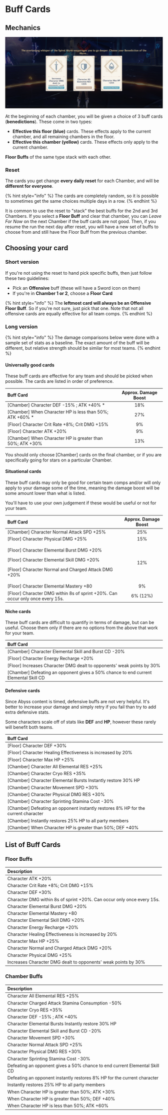 # Buff Cards

## Mechanics

![](../.gitbook/assets/benediction.jpg)

At the beginning of each chamber, you will be given a choice of 3 buff cards \(**benedictions**\). These come in two types:

* **Effective this floor \(blue\)** cards. These effects apply to the current chamber, and all remaining chambers in the floor.
* **Effective this chamber \(yellow\)** cards. These effects only apply to the current chamber.

**Floor Buffs** of the same type stack with each other.

### Reset

The cards you get change **every daily reset** for each Chamber, and will be **different for everyone**. 

{% hint style="info" %}
The cards are completely random, so it is possible to sometimes get the same choices multiple days in a row.
{% endhint %}

It is common to use the reset to "stack" the best buffs for the 2nd and 3rd Chambers. If you select a **Floor Buff** and clear that chamber, you can _Leave For Now_ on the next Chamber if the buff cards are not good. Then, if you resume the run the next day after reset, you will have a new set of buffs to choose from and still have the Floor Buff from the previous chamber.

## Choosing your card

### Short version

If you're not using the reset to hand pick specific buffs, then just follow these two guidelines:

* Pick an **Offensive** buff \(these will have a Sword icon on them\)
* If you're in **Chamber 1 or 2**, choose a **Floor Card**

{% hint style="info" %}
The **leftmost card will always be an Offensive Floor Buff**. So if you're not sure, just pick that one. Note that not all offensive cards are equally effective for all team comps.
{% endhint %}

### Long version

{% hint style="info" %}
The damage comparisons below were done with a sample set of stats as a baseline. The exact amount of the buff will be different, but relative strength should be similar for most teams.
{% endhint %}

#### Universally good cards

These buff cards are effective for any team and should be picked when possible. The cards are listed in order of preference.

| Buff Card | Approx. Damage Boost |
| :--- | :---: |
| \[Chamber\] Character DEF -15% ; ATK +40% \* | 18% |
| \[Chamber\] When Character HP is less than 50%; ATK +60% \* | 27% |
| \[Floor\] Character Crit Rate +8%; Crit DMG +15% | 9% |
| \[Floor\] Character ATK +20% | 9% |
| \[Chamber\] When Character HP is greater than 50%; ATK +30% | 13% |

You should only choose \[Chamber\] cards on the final chamber, or if you are specifically going for stars on a particular Chamber.

#### Situational cards

These buff cards may only be good for certain team comps and/or will only apply to your damage some of the time, meaning the damage boost will be some amount lower than what is listed.

You'll have to use your own judgement if these would be useful or not for your team.

<table>
  <thead>
    <tr>
      <th style="text-align:left"><b>Buff Card</b>
      </th>
      <th style="text-align:center">Approx. Damage Boost</th>
    </tr>
  </thead>
  <tbody>
    <tr>
      <td style="text-align:left">[Chamber] Character Normal Attack SPD +25%</td>
      <td style="text-align:center">25%</td>
    </tr>
    <tr>
      <td style="text-align:left">[Floor] Character Physical DMG +25%</td>
      <td style="text-align:center">15%</td>
    </tr>
    <tr>
      <td style="text-align:left">
        <p>[Floor] Character Elemental Burst DMG +20%</p>
        <p>[Floor] Character Elemental Skill DMG +20%</p>
        <p>[Floor] Character Normal and Charged Attack DMG +20%</p>
        <p></p>
      </td>
      <td style="text-align:center">12%</td>
    </tr>
    <tr>
      <td style="text-align:left">[Floor] Character Elemental Mastery +80</td>
      <td style="text-align:center">9%</td>
    </tr>
    <tr>
      <td style="text-align:left">[Floor] Character DMG within 8s of sprint +20%. Can occur only once every
        15s.</td>
      <td style="text-align:center">6% (12%)</td>
    </tr>
  </tbody>
</table>

#### Niche cards

These buff cards are difficult to quantify in terms of damage, but can be useful. Choose them only if there are no options from the above that work for your team.

| Buff Card |
| :--- |
| \[Chamber\] Character Elemental Skill and Burst CD -20% |
| \[Floor\] Character Energy Recharge +20% |
| \[Floor\] Increases Character DMG dealt to opponents' weak points by 30% |
| \[Chamber\] Defeating an opponent gives a 50% chance to end current Elemental Skill CD |

#### Defensive cards

Since Abyss content is timed, defensive buffs are not very helpful. It's better to increase your damage and simply retry if you fail than try to add extra defensive stats.

Some characters scale off of stats like **DEF** and **HP**, however these rarely will benefit both teams.

| Buff Card |
| :--- |
| \[Floor\] Character DEF +30% |
| \[Floor\] Character Healing Effectiveness is increased by 20% |
| \[Floor\] Character Max HP +25% |
| \[Chamber\] Character All Elemental RES +25% |
| \[Chamber\] Character Cryo RES +35% |
| \[Chamber\] Character Elemental Bursts Instantly restore 30% HP |
| \[Chamber\] Character Movement SPD +30% |
| \[Chamber\] Character Physical DMG RES +30% |
| \[Chamber\] Character Sprinting Stamina Cost -30% |
| \[Chamber\] Defeating an opponent instantly restores 8% HP for the current character |
| \[Chamber\] Instantly restores 25% HP to all party members |
| \[Chamber\] When Character HP is greater than 50%; DEF +40% |

## List of Buff Cards

### Floor Buffs

| Description |
| :--- |
| Character ATK +20% |
| Character Crit Rate +8%; Crit DMG +15% |
| Character DEF +30% |
| Character DMG within 8s of sprint +20%. Can occur only once every 15s. |
| Character Elemental Burst DMG +20% |
| Character Elemental Mastery +80 |
| Character Elemental Skill DMG +20% |
| Character Energy Recharge +20% |
| Character Healing Effectiveness is increased by 20% |
| Character Max HP +25% |
| Character Normal and Charged Attack DMG +20% |
| Character Physical DMG +25% |
| Increases Character DMG dealt to opponents' weak points by 30% |

### Chamber Buffs

| Description |
| :--- |
| Character All Elemental RES +25% |
| Character Charged Attack Stamina Consumption -50% |
| Character Cryo RES +35% |
| Character DEF -15% ; ATK +40% |
| Character Elemental Bursts Instantly restore 30% HP |
| Character Elemental Skill and Burst CD -20% |
| Character Movement SPD +30% |
| Character Normal Attack SPD +25% |
| Character Physical DMG RES +30% |
| Character Sprinting Stamina Cost -30% |
| Defeating an opponent gives a 50% chance to end current Elemental Skill CD |
| Defeating an opponent instantly restores 8% HP for the current character |
| Instantly restores 25% HP to all party members |
| When Character HP is greater than 50%; ATK +30% |
| When Character HP is greater than 50%; DEF +40% |
| When Character HP is less than 50%; ATK +60% |



